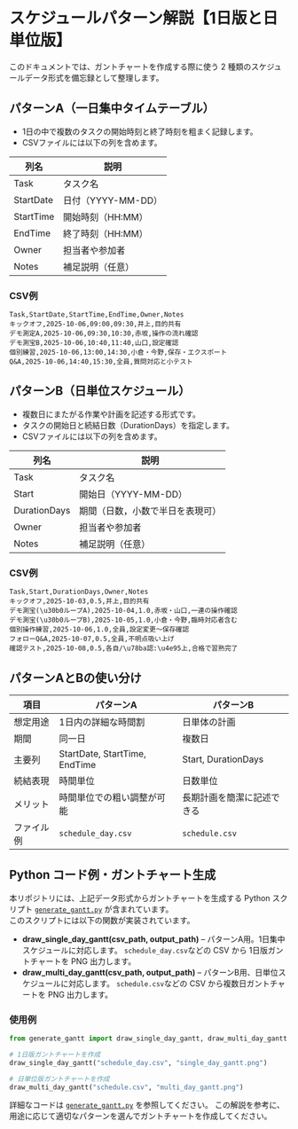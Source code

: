 # スケジュールパターン解説【1日版と日単位版】

このドキュメントでは、ガントチャートを作成する際に使う 2 種類のスケジュールデータ形式を備忘録として整理します。

## パターンA（一日集中タイムテーブル）

- 1日の中で複数のタスクの開始時刻と終了時刻を粗まく記録します。
- CSVファイルには以下の列を含めます。

| 列名 | 説明 |
|-----|-----|
| Task | タスク名 |
| StartDate | 日付（YYYY-MM-DD） |
| StartTime | 開始時刻（HH:MM） |
| EndTime | 終了時刻（HH:MM） |
| Owner | 担当者や参加者 |
| Notes | 補足説明（任意） |

### CSV例

```csv
Task,StartDate,StartTime,EndTime,Owner,Notes
キックオフ,2025-10-06,09:00,09:30,井上,目的共有
デモ測定A,2025-10-06,09:30,10:30,赤坂,操作の流れ確認
デモ測宝B,2025-10-06,10:40,11:40,山口,設定確認
個別練習,2025-10-06,13:00,14:30,小倉・今野,保存・エクスポート
Q&A,2025-10-06,14:40,15:30,全員,質問対応と小テスト
```

## パターンB（日単位スケジュール）

- 複数日にまたがる作業や計画を記述する形式です。
- タスクの開始日と続結日数（DurationDays）を指定します。
- CSVファイルには以下の列を含めます。

| 列名 | 説明 |
|-----|-----|
| Task | タスク名 |
| Start | 開始日（YYYY-MM-DD） |
| DurationDays | 期間（日数，小数で半日を表現可） |
| Owner | 担当者や参加者 |
| Notes | 補足説明（任意） |

### CSV例

```csv
Task,Start,DurationDays,Owner,Notes
キックオフ,2025-10-03,0.5,井上,目的共有
デモ測宝(\u30b0ループA),2025-10-04,1.0,赤坂・山口,一連の操作確認
デモ測宝(\u30b0ループB),2025-10-05,1.0,小倉・今野,臨時対応者含む
個別操作練習,2025-10-06,1.0,全員,設定変更〜保存確認
フォローQ&A,2025-10-07,0.5,全員,不明点吸い上げ
確認テスト,2025-10-08,0.5,各自/\u78ba認:\u4e95上,合格で習熟完了
```

## パターンAとBの使い分け

| 項目 | パターンA | パターンB |
|-----|-----|-----|
| 想定用途 | 1日内の詳細な時間割 | 日単体の計画 |
| 期間 | 同一日 | 複数日 |
| 主要列 | StartDate, StartTime, EndTime | Start, DurationDays |
| 続結表現 | 時間単位 | 日数単位 |
| メリット | 時間単位での粗い調整が可能 | 長期計画を簡潔に記述できる |
| ファイル例 | `schedule_day.csv` | `schedule.csv` |


## Python コード例・ガントチャート生成

本リポジトリには、上記データ形式からガントチャートを生成する Python スクリプト [`generate_gantt.py`](./generate_gantt.py) が含まれています。  
このスクリプトには以下の関数が実装されています。

- **draw_single_day_gantt(csv_path, output_path)** – パターンA用。1日集中スケジュールに対応します。
  `schedule_day.csv`などの CSV から 1日版ガントチャートを PNG 出力します。
- **draw_multi_day_gantt(csv_path, output_path)** – パターンB用、日単位スケジュールに対応します。
  `schedule.csv`などの CSV から複数日ガントチャートを PNG 出力します。

### 使用例

```python
from generate_gantt import draw_single_day_gantt, draw_multi_day_gantt

# 1日版ガントチャートを作成
draw_single_day_gantt("schedule_day.csv", "single_day_gantt.png")

# 日単位版ガントチャートを作成
draw_multi_day_gantt("schedule.csv", "multi_day_gantt.png")
```

詳細なコードは [`generate_gantt.py`](./generate_gantt.py) を参照してください。
この解説を参考に、用途に応じて適切なパターンを選んでガントチャートを作成してください。
